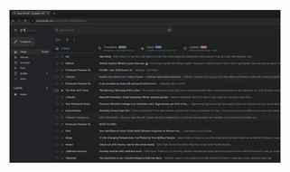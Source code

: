 ![](https://github.com/kpan53/Email-Assistant/blob/main/Email%20Assistant%20Chrome%20Extension%20(Zoomed).gif)
